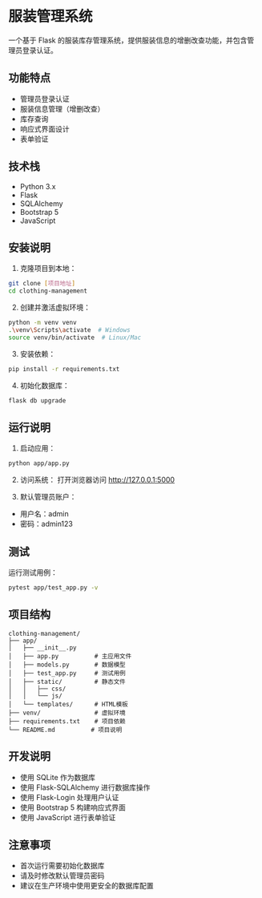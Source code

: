 # 服装管理系统

一个基于 Flask 的服装库存管理系统，提供服装信息的增删改查功能，并包含管理员登录认证。

## 功能特点

- 管理员登录认证
- 服装信息管理（增删改查）
- 库存查询
- 响应式界面设计
- 表单验证

## 技术栈

- Python 3.x
- Flask
- SQLAlchemy
- Bootstrap 5
- JavaScript

## 安装说明

1. 克隆项目到本地：
```bash
git clone [项目地址]
cd clothing-management
```

2. 创建并激活虚拟环境：
```bash
python -m venv venv
.\venv\Scripts\activate  # Windows
source venv/bin/activate  # Linux/Mac
```

3. 安装依赖：
```bash
pip install -r requirements.txt
```

4. 初始化数据库：
```bash
flask db upgrade
```

## 运行说明

1. 启动应用：
```bash
python app/app.py
```

2. 访问系统：
打开浏览器访问 http://127.0.0.1:5000

3. 默认管理员账户：
- 用户名：admin
- 密码：admin123

## 测试

运行测试用例：
```bash
pytest app/test_app.py -v
```

## 项目结构

```
clothing-management/
├── app/
│   ├── __init__.py
│   ├── app.py          # 主应用文件
│   ├── models.py       # 数据模型
│   ├── test_app.py     # 测试用例
│   ├── static/         # 静态文件
│   │   ├── css/
│   │   └── js/
│   └── templates/      # HTML模板
├── venv/               # 虚拟环境
├── requirements.txt    # 项目依赖
└── README.md          # 项目说明
```

## 开发说明

- 使用 SQLite 作为数据库
- 使用 Flask-SQLAlchemy 进行数据库操作
- 使用 Flask-Login 处理用户认证
- 使用 Bootstrap 5 构建响应式界面
- 使用 JavaScript 进行表单验证

## 注意事项

- 首次运行需要初始化数据库
- 请及时修改默认管理员密码
- 建议在生产环境中使用更安全的数据库配置 